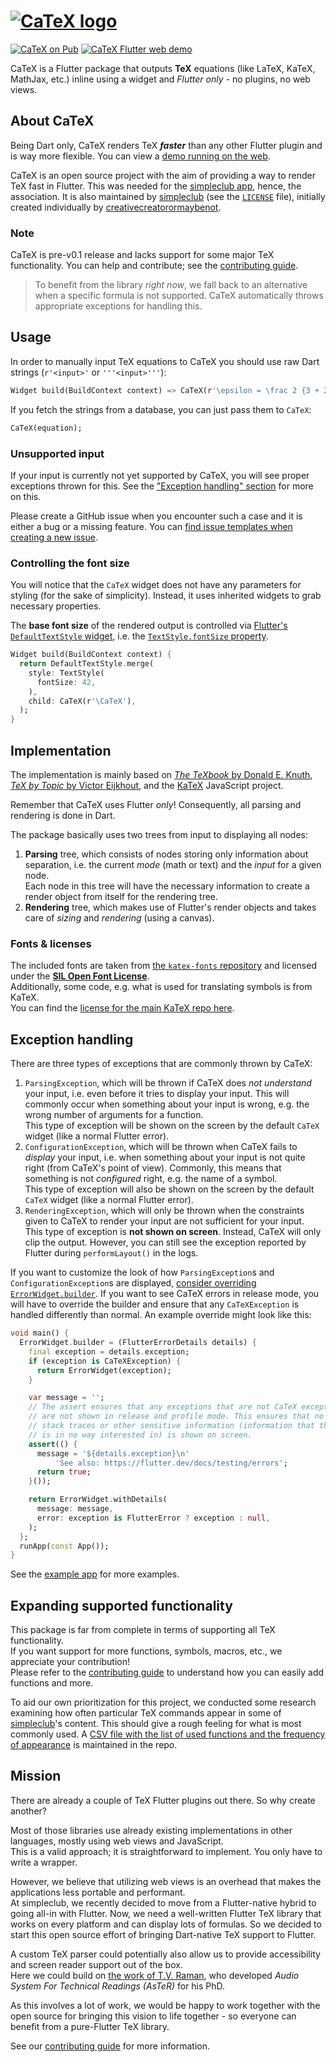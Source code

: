 # [![CaTeX logo][logo]][demo]

[![CaTeX on Pub][Pub shield]][Pub]
[![CaTeX Flutter web demo][demo shield]][demo]

CaTeX is a Flutter package that outputs **TeX** equations (like LaTeX, KaTeX, MathJax, etc.) inline 
using a widget and *Flutter only* - no plugins, no web views.

## About CaTeX

Being Dart only, CaTeX renders TeX ***faster*** than any other Flutter plugin and is way more
flexible. You can view a [demo running on the web][demo].

CaTeX is an open source project with the aim of providing a way to render TeX
fast in Flutter. This was needed for the [simpleclub app][simpleclub], hence, the association.
It is also maintained by [simpleclub][] (see the [`LICENSE`][license] file), 
initially created individually by [creativecreatorormaybenot][].  

### Note

CaTeX is pre-v0.1 release and lacks support for some major TeX functionality. You can help
and contribute; see the [contributing guide][contributing].

> To benefit from the library *right now*, we fall back to an alternative when a specific formula 
> is not supported. CaTeX automatically throws appropriate exceptions for handling this.

## Usage

In order to manually input TeX equations to CaTeX you should use 
raw Dart strings (`r'<input>'` or `'''<input>'''`):

```dart
Widget build(BuildContext context) => CaTeX(r'\epsilon = \frac 2 {3 + 2}');
```

If you fetch the strings from a database, you can just pass them to `CaTeX`:

```dart
CaTeX(equation);
```

### Unsupported input

If your input is currently not yet supported by CaTeX, you will see proper exceptions thrown
for this. See the ["Exception handling" section][exceptions] for more on this.

Please create a GitHub issue when you encounter such a case and it is either a bug or a missing
feature. You can [find issue templates when creating a new issue][issues]. 

### Controlling the font size

You will notice that the `CaTeX` widget does not have any parameters for styling (for the sake of
simplicity). Instead, it uses inherited widgets to grab necessary properties.

The **base font size** of the rendered output is controlled via 
[Flutter's `DefaultTextStyle` widget][DefaultTextStyle], i.e. the 
[`TextStyle.fontSize` property][TextStyle.fontSize].

```dart
Widget build(BuildContext context) {
  return DefaultTextStyle.merge(
    style: TextStyle(
      fontSize: 42,
    ),
    child: CaTeX(r'\CaTeX'),
  );
}
```

## Implementation

The implementation is mainly based on [*The TeXbook* by Donald E. Knuth][TeXbook], 
[*TeX by Topic* by Victor Eijkhout][TeX by Topic], and the [KaTeX][KaTeX] JavaScript project.  

Remember that CaTeX uses Flutter *only*! Consequently, all parsing and rendering is done in Dart.

The package basically uses two trees from input to displaying all nodes:

1. **Parsing** tree, which consists of nodes storing only information about separation, i.e. 
   the current *mode* (math or text) and the *input* for a given node.  
   Each node in this tree will have the necessary information to create 
   a render object from itself for the rendering tree.
1. **Rendering** tree, which makes use of Flutter's render objects and takes care 
   of *sizing* and *rendering* (using a canvas).

### Fonts & licenses

The included fonts are taken from [the `katex-fonts` repository][katex-fonts] and licensed under 
the [**SIL Open Font License**][fonts license].  
Additionally, some code, e.g. what is used for translating symbols is from KaTeX.  
You can find the [license for the main KaTeX repo here][KaTeX license].

## Exception handling

There are three types of exceptions that are commonly thrown by CaTeX:

1. `ParsingException`, which will be thrown if CaTeX does *not understand* your input, i.e.
   even before it tries to display your input. This will commonly occur when something about
   your input is wrong, e.g. the wrong number of arguments for a function.  
   This type of exception will be shown on the screen by the default `CaTeX` widget 
   (like a normal Flutter error).
1. `ConfigurationException`, which will be thrown when CaTeX fails to *display* your input, i.e.
   when something about your input is not quite right (from CaTeX's point of view).
   Commonly, this means that something is not *configured* right, e.g. the name of a symbol.  
   This type of exception will also be shown on the screen by the default `CaTeX` widget 
   (like a normal Flutter error).
1. `RenderingException`, which will only be thrown when the constraints given to CaTeX to render
   your input are not sufficient for your input.  
   This type of exception is **not shown on screen**. Instead, CaTeX will only clip the output.
   However, you can still see the exception reported by Flutter during `performLayout()` 
   in the logs.

If you want to customize the look of how `ParsingException`s and `ConfigurationException`s are
displayed, [consider overriding `ErrorWidget.builder`][Flutter testing].
If you want to see CaTeX errors in release mode, you will have to override the builder and ensure
that any `CaTeXException` is handled differently than normal. An example override might look like
this:

```dart
void main() {
  ErrorWidget.builder = (FlutterErrorDetails details) {
    final exception = details.exception;
    if (exception is CaTeXException) {
      return ErrorWidget(exception);
    }

    var message = '';
    // The assert ensures that any exceptions that are not CaTeX exceptions
    // are not shown in release and profile mode. This ensures that no
    // stack traces or other sensitive information (information that the user
    // is in no way interested in) is shown on screen.
    assert(() {
      message = '${details.exception}\n'
          'See also: https://flutter.dev/docs/testing/errors';
      return true;
    }());

    return ErrorWidget.withDetails(
      message: message,
      error: exception is FlutterError ? exception : null,
    );
  };
  runApp(const App());
}
```

See the [example app][example] for more examples.

## Expanding supported functionality

This package is far from complete in terms of supporting all TeX functionality.  
If you want support for more functions, symbols, macros, etc., we appreciate your contribution!  
Please refer to the [contributing guide][contributing] to understand how you can easily add 
functions and more.

To aid our own prioritization for this project, we conducted some research examining how often 
particular TeX commands appear in some of [simpleclub][]'s content. 
This should give a rough feeling for what is most commonly used. A [CSV file with the list of 
used functions and the frequency of appearance][function_frequency] is maintained in the repo.

## Mission

There are already a couple of TeX Flutter plugins out there. So why create another?

Most of those libraries use already existing implementations in other languages, mostly using
web views and JavaScript.   
This is a valid approach; it is straightforward to implement. You only have to write a wrapper.

However, we believe that utilizing web views is an overhead that makes the applications less 
portable and performant.   
At simpleclub, we recently decided to move from a Flutter-native hybrid to going all-in with 
Flutter.
Now, we need a well-written Flutter TeX library that works on every platform and can display lots 
of formulas. So we decided to start this open source effort of bringing Dart-native TeX support to 
Flutter.

A custom TeX parser could potentially also allow us to provide accessibility and screen reader 
support out of the box.  
Here we could build on [the work of T.V. Raman][AsTeR], 
who developed *Audio System For Technical Readings (AsTeR)* for his PhD.

As this involves a lot of work, we would be happy to work together with the open source for
bringing this vision to life together - so everyone can benefit from a pure-Flutter TeX library.

See our [contributing guide][contributing] for more information.

[logo]: https://i.imgur.com/67VUyFm.png
[creativecreatorormaybenot]: https://github.com/creativecreatorormaybenot
[simpleclub]: https://github.com/simpleclub
[demo]: https://simpleclub.github.io/CaTeX
[demo shield]: https://img.shields.io/badge/CaTeX-demo-FFC107
[Pub shield]: https://img.shields.io/pub/v/catex.svg
[Pub]: https://pub.dev/packages/catex
[TeXbook]: http://www.ctex.org/documents/shredder/src/texbook.pdf
[TeX by Topic]: http://texdoc.net/texmf-dist/doc/plain/texbytopic/TeXbyTopic.pdf
[KaTeX]: https://github.com/KaTeX/KaTeX
[example]: https://github.com/simpleclub/CaTeX/tree/master/example
[Flutter testing]: https://flutter.dev/docs/testing/errors
[contributing]: https://github.com/simpleclub/CaTeX/blob/master/CONTRIBUTING.md
[DefaultTextStyle]: https://api.flutter.dev/flutter/widgets/DefaultTextStyle-class.html
[TextStyle.fontSize]: https://api.flutter.dev/flutter/painting/TextStyle/fontSize.html
[exceptions]: https://github.com/simpleclub/CaTeX#exception-handling
[issues]: https://github.com/simpleclub/CaTeX/issues/new/choose
[license]: https://github.com/simpleclub/CaTeX/blob/master/LICENSE
[katex-fonts]: https://github.com/KaTeX/katex-fonts/tree/feee984b451fea029d921ea0d41b917f56c8b7f6
[fonts license]: https://scripts.sil.org/cms/scripts/page.php?site_id=nrsi&id=OFL
[KaTeX license]: https://github.com/KaTeX/KaTeX/blob/b14197d9c9052d937dc789e1ac492bcdcdde5599/LICENSE
[function_frequency]: https://github.com/simpleclub/CaTeX/blob/master/function_prioritization.csv
[AsTeR]: http://emacspeak.sourceforge.net/raman/aster/aster-toplevel.html
